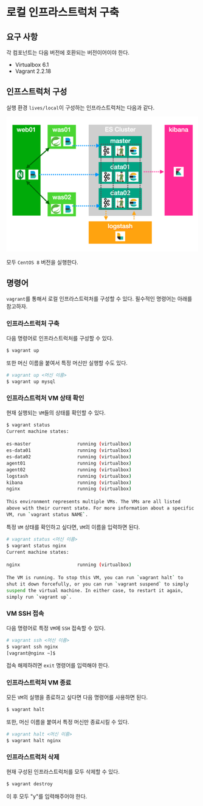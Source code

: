 # 로컬 인프라스트럭처 구축

## 요구 사항

각 컴포넌트는 다음 버전에 호환되는 버전이어이야 한다.

* Virtualbox 6.1
* Vagrant 2.2.18

## 인프스트럭처 구성

실행 환경 `lives/local`이 구성하는 인프라스트럭처는 다음과 같다.

![infra](./docs/infra.png)

모두 `CentOS 8` 버전을 실행한다.

## 명령어

`vagrant`를 통해서 로컬 인프라스트럭처를 구성할 수 있다. 필수적인 명령어는 아래를 참고하자.

### 인프라스트럭처 구축

다음 명령어로 인프라스트럭처를 구성할 수 있다.

```bash
$ vagrant up
```

또한 머신 이름을 붙여서 특정 머신만 실행할 수도 있다.

```bash
# vagrant up <머신 이름>
$ vagrant up mysql
```

### 인프라스트럭처 VM 상태 확인

현재 실행되는 `VM`들의 상태를 확인할 수 있다.

```bash
$ vagrant status
Current machine states:

es-master                 running (virtualbox)
es-data01                 running (virtualbox)
es-data02                 running (virtualbox)
agent01                   running (virtualbox)
agent02                   running (virtualbox)
logstash                  running (virtualbox)
kibana                    running (virtualbox)
nginx                     running (virtualbox)

This environment represents multiple VMs. The VMs are all listed
above with their current state. For more information about a specific
VM, run `vagrant status NAME`.
```

특정 `VM` 상태를 확인하고 싶다면, `VM`의 이름을 입력하면 된다.

```bash
# vagrant status <머신 이름>
$ vagrant status nginx
Current machine states:

nginx                     running (virtualbox)

The VM is running. To stop this VM, you can run `vagrant halt` to
shut it down forcefully, or you can run `vagrant suspend` to simply
suspend the virtual machine. In either case, to restart it again,
simply run `vagrant up`.
```

### VM SSH 접속

다음 명령어로 특정 `VM`에 `SSH` 접속할 수 있다.

```bash
# vagrant ssh <머신 이름>
$ vagrant ssh nginx
[vagrant@nginx ~]$ 
```

접속 해제하려면 `exit` 명령어를 입력해야 한다.

### 인프라스트럭처 VM 종료

모든 `VM`의 실행을 종료하고 싶다면 다음 명령어를 사용하면 된다.

```bash
$ vagrant halt
```

또한, 머신 이름을 붙여서 특정 머신만 종료시킬 수 있다.

```bash
# vagrant halt <머신 이름>
$ vagrant halt nginx
```

### 인프라스트럭처 삭제

현재 구성된 인프라스트럭처를 모두 삭제할 수 있다. 

```bash
$ vagrant destroy
```

이 후 모두 "y"를 입력해주어야 한다.